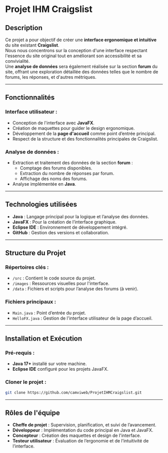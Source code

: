 # **Projet IHM Craigslist**

## **Description**
Ce projet a pour objectif de créer une **interface ergonomique et intuitive** du site existant **Craigslist**.  
Nous nous concentrons sur la conception d'une interface respectant l'essence du site original tout en améliorant son accessibilité et sa convivialité.  
Une **analyse de données** sera également réalisée sur la section **forum** du site, offrant une exploration détaillée des données telles que le nombre de forums, les réponses, et d'autres métriques.

---

## **Fonctionnalités**

### **Interface utilisateur :**
- Conception de l'interface avec **JavaFX**.
- Création de maquettes pour guider le design ergonomique.
- Développement de la **page d'accueil** comme point d’entrée principal.
- Respect de la structure et des fonctionnalités principales de Craigslist.

### **Analyse de données :**
- Extraction et traitement des données de la section **forum** :
  - Comptage des forums disponibles.
  - Extraction du nombre de réponses par forum.
  - Affichage des noms des forums.
- Analyse implémentée en **Java**.

---

## **Technologies utilisées**
- **Java** : Langage principal pour la logique et l’analyse des données.
- **JavaFX** : Pour la création de l’interface graphique.
- **Eclipse IDE** : Environnement de développement intégré.
- **GitHub** : Gestion des versions et collaboration.

---

## **Structure du Projet**

### Répertoires clés :
- `/src` : Contient le code source du projet.
- `/images` : Ressources visuelles pour l'interface.
- `/data` : Fichiers et scripts pour l’analyse des forums (à venir).

### Fichiers principaux :
- `Main.java` : Point d’entrée du projet.
- `HelloFX.java` : Gestion de l'interface utilisateur de la page d’accueil.

---

## **Installation et Exécution**

### **Pré-requis :**
- **Java 17+** installé sur votre machine.
- **Eclipse IDE** configuré pour les projets JavaFX.

### **Cloner le projet :**
```bash
git clone https://github.com/camviweb/ProjetIHMCraigslist.git
```
---
## **Rôles de l'équipe**

- **Cheffe de projet** : Supervision, planification, et suivi de l’avancement.
- **Développeur** : Implémentation du code principal en Java et JavaFX.
- **Concepteur** : Création des maquettes et design de l'interface.
- **Testeur utilisateur** : Évaluation de l’ergonomie et de l’intuitivité de l’interface.

